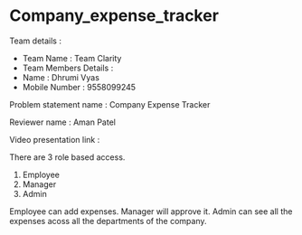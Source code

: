 # Company_expense_tracker

Team details :
- Team Name : Team Clarity
- Team Members Details :
-   Name : Dhrumi Vyas 
-   Mobile Number : 9558099245

Problem statement name : Company Expense Tracker

Reviewer name : Aman Patel

Video presentation link : 

There are 3 role based access.
1. Employee
2. Manager
3. Admin

Employee can add expenses.
Manager will approve it.
Admin can see all the expenses acoss all the departments of the company.
